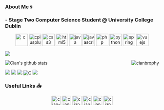 ### About Me 🌀

### - Stage Two Computer Science Student @ University College Dublin

<p align="center"><img src="https://devicons.github.io/devicon/devicon.git/icons/c/c-original.svg" alt="c" width="40" height="40"/> <img src="https://devicons.github.io/devicon/devicon.git/icons/cplusplus/cplusplus-original.svg" alt="cplusplus" width="40" height="40"/> <img src="https://devicons.github.io/devicon/devicon.git/icons/css3/css3-original-wordmark.svg" alt="css3" width="40" height="40"/> <img src="https://devicons.github.io/devicon/devicon.git/icons/html5/html5-original-wordmark.svg" alt="html5" width="40" height="40"/> <img src="https://devicons.github.io/devicon/devicon.git/icons/java/java-original-wordmark.svg" alt="java" width="40" height="40"/> <img src="https://devicons.github.io/devicon/devicon.git/icons/javascript/javascript-original.svg" alt="javascript" width="40" height="40"/> <img src="https://devicons.github.io/devicon/devicon.git/icons/php/php-original.svg" alt="php" width="40" height="40"/> <img src="https://devicons.github.io/devicon/devicon.git/icons/python/python-original.svg" alt="python" width="40" height="40"/> <img src="https://www.vectorlogo.zone/logos/springio/springio-icon.svg" alt="spring" width="40" height="40"/> <img src="https://devicons.github.io/devicon/devicon.git/icons/vuejs/vuejs-original-wordmark.svg" alt="vuejs" width="40" height="40"/></p>

![](https://komarev.com/ghpvc/?username=cianbrophy&color=2f80ed)

![Cian's github stats](https://github-readme-stats.vercel.app/api?username=cianbrophy&show_icons=true&theme=&count_private=true)<img align="right" src="https://github-readme-stats.vercel.app/api/top-langs/?username=cianbrophy&layout=compact&hide=html" alt="cianbrophy" />

![](https://img.shields.io/badge/OS-MacOS-informational?style=flat&logo="https://cdn.jsdelivr.net/npm/simple-icons@3.0.1/icons/apple.svg"&logoColor=white&color=2f80ed) ![](https://img.shields.io/badge/Editor-XCode-informational?style=flat&logo="https://cdn.jsdelivr.net/npm/simple-icons@3.0.1/icons/xcode.svg"&logoColor=white&color=2f80ed) ![](https://img.shields.io/badge/Code-Java-informational?style=flat&logo="https://cdn.jsdelivr.net/npm/simple-icons@3.0.1/icons/java.svg"&logoColor=&color=2f80ed) <img alt="C" src="https://img.shields.io/badge/-C-2c3e50?style=flat-square&logo=c&logoColor=white" /> ![](https://img.shields.io/badge/Code-JavaScript-informational?style=flat&logo="https://cdn.jsdelivr.net/npm/simple-icons@3.0.1/icons/javascript.svg"&logoColor=white&color=2f80ed)


### Useful Links 📥

<p align="center"> 
<a href="https://linkedin.com/in/cian-brophy-1aa9201a8" target="blank"><img align="center" src="https://cdn.jsdelivr.net/npm/simple-icons@3.0.1/icons/linkedin.svg" alt="cian-brophy-1aa9201a8" height="30" width="30" /></a>
<a href="https://github.com/cianbrophy" target="blank"><img align="center" src="https://cdn.jsdelivr.net/npm/simple-icons@3.0.1/icons/github.svg" alt="cianbrophy" height="30" width="30" /></a>
<a href="mailto:cianbrophy7@gmail.com" target="blank"><img align="center" src="https://cdn.jsdelivr.net/npm/simple-icons@3.0.1/icons/gmail.svg" alt="cianbrophy7@gmail.com" height="30" width="30" /></a>
<a href="https://leetcode.com/cianbrophy" target = "blank"><img align="center" src="https://cdn.jsdelivr.net/npm/simple-icons@3.0.1/icons/leetcode.svg" alt = "cianbrophy" height="30" width="30"/></a>
<a href="https://trello.com/cianbrophy" target = "blank"><img align="center" src="https://cdn.jsdelivr.net/npm/simple-icons@3.0.1/icons/trello.svg" alt = "cianbrophy" height="30" width="30"/></a>
<a href="https://www.codecademy.com/profiles/cianbrophy" target = "blank"><img align="center" src="https://cdn.jsdelivr.net/npm/simple-icons@3.0.1/icons/codecademy.svg" alt = "cianbrophy" height="30" width="30"/></a>
</p>
